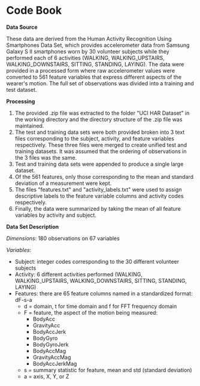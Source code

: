 Code Book
========================================================

**Data Source**

These data are derived from the Human Activity Recognition Using Smartphones Data Set, which provides accelerometer data from Samsung Galaxy S II smartphones worn by 30 volunteer subjects while they performed each of 6 activities (WALKING, WALKING_UPSTAIRS, WALKING_DOWNSTAIRS, SITTING, STANDING, LAYING). The data were provided in a processed form where raw accelerometer values were converted to 561 feature variables that express different aspects of the wearer's motion. The full set of observations was divided into a training and test dataset.

**Processing**

1. The provided .zip file was extracted to the folder "UCI HAR Dataset" in the working directory and the directory structure of the .zip file was maintained.
2. The test and training data sets were both provided broken into 3 text files corresponding to the subject, activity, and feature variables respectively. These three files were merged to create unified test and training datasets. It was assumed that the ordering of observations in the 3 files was the same.
3. Test and training data sets were appended to produce a single large dataset.
4. Of the 561 features, only those corresponding to the mean and standard deviation of a measurement were kept.
5. The files "features.txt" and "activity_labels.txt" were used to assign descriptive labels to the feature variable columns and activity codes respectively.
6. Finally, the data were summarized by taking the mean of all feature variables by activity and subject.

**Data Set Description**

*Dimensions*: 180 observations on 67 variables

*Variables*:

- Subject: integer codes corresponding to the 30 different volunteer subjects
- Activity: 6 different activities performed (WALKING, WALKING_UPSTAIRS, WALKING_DOWNSTAIRS, SITTING, STANDING, LAYING)
- Features: there are 65 feature columns named in a standardized format: dF-s-a
    + d = domain, t for time domain and f for FFT frequency domain
    + F = feature, the aspect of the motion being measured:
        - BodyAcc
        - GravityAcc
        - BodyAccJerk
        - BodyGyro
        - BodyGyroJerk
        - BodyAccMag
        - GravityAccMag
        - BodyAccJerkMag
    + s = summary statistic for feature, mean and std (standard deviation)
    + a = axis, X, Y, or Z
